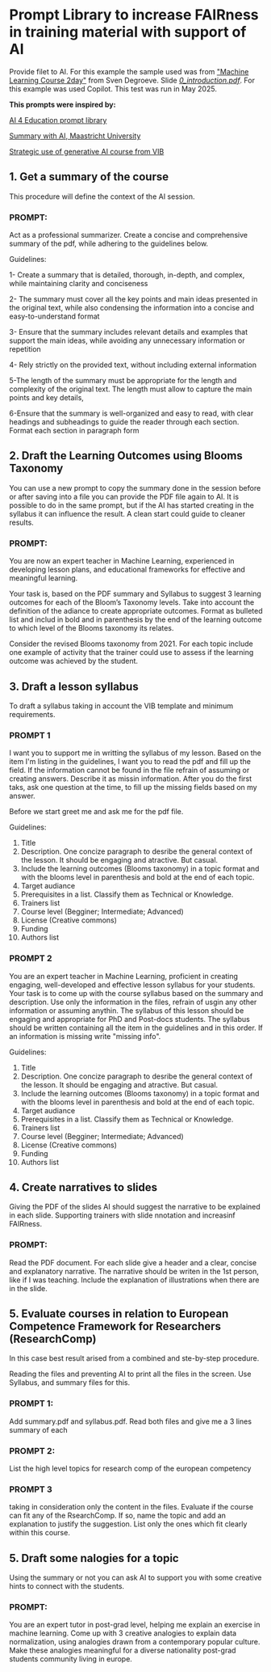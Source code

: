 # Prompt Library to increase FAIRness in training material with support of AI

Provide filet to AI. For this example the sample used was from ["Machine Learning Course 2day"](https://github.com/sdgroeve/Machine-Learning-Course-2days) from Sven Degroeve. Slide [_0_introduction.pdf_](https://github.com/sdgroeve/Machine-Learning-Course-2days/blob/main/slides/0_introduction.pdf).
For this example was used Copilot. This test was run in May 2025.

**This prompts were inspired by:**

[AI 4 Education prompt library](https://www.aiforeducation.io/prompts)

[Summary with AI, Maastricht University](https://library.maastrichtuniversity.nl/apps-tools/ai-prompt-library/summarise-with-ai-prompts/)

[Strategic use of generative AI course from VIB](https://github.com/vibbits/introduction-to-generative-ai/blob/main/supplementary/prompting-templates-Morningactivity.md)



## 1. Get a summary of the course

This procedure will define the context of the AI session.

### PROMPT:

Act as a professional summarizer. Create a concise and comprehensive summary of the pdf, while adhering to the guidelines below.

Guidelines:  

1- Create a summary that is detailed, thorough, in-depth, and complex, while maintaining clarity and conciseness

2- The summary must cover all the key points and main ideas presented in the original text, while also condensing the information into a concise and easy-to-understand format

3- Ensure that the summary includes relevant details and examples that support the main ideas, while avoiding any unnecessary information or repetition

4- Rely strictly on the provided text, without including external information

5-The length of the summary must be appropriate for the length and complexity of the original text. The length must allow to capture the main points and key details,

6-Ensure that the summary is well-organized and easy to read, with clear headings and subheadings to guide the reader through each section. Format each section in paragraph form


## 2. Draft the Learning Outcomes using Blooms Taxonomy

You can use a new prompt to copy the summary done in the session before or after saving into a file you can provide the PDF file again to AI. It is possible to do in the same prompt, but if the AI has started creating in the syllabus it can influence the result. A clean start could guide to cleaner results.

### PROMPT:

You are now an expert teacher in Machine Learning, experienced in developing lesson plans, and educational frameworks for effective and meaningful learning. 

Your task is, based on the PDF summary and Syllabus to suggest 3 learning outcomes for each of the Bloom’s Taxonomy levels. Take into account the definition of the adiance to create appropriate outcomes. Format as bulleted list and includ in bold and in parenthesis by the end of the learning outcome to which level of the Blooms taxonomy its relates. 

Consider the revised Blooms taxonomy from 2021. For each topic include one example of activity that the trainer could use to assess if the learning outcome was achieved by the student.

## 3. Draft a lesson syllabus

To draft a syllabus taking in account the VIB template and minimum requirements. 

### PROMPT 1

I want you to support me in writting the syllabus of my lesson.
Based on the item I'm listing in the guidelines, I want you to read the pdf and fill up the field.
If the information cannot be found in the file refrain of assuming or creating answers. Describe it as missin information. After you do the first taks, ask one question at the time, to fill up the missing fields based on my answer.

Before we start greet me and ask me for the pdf file.

Guidelines:

1. Title
2. Description. One concize paragraph to desribe the general context of the lesson. It should be engaging and atractive. But casual.
3. Include the learning outcomes (Blooms taxonomy) in a topic format and with the blooms level in parenthesis and bold at the end of each topic.
4. Target audiance
5. Prerequisites in a list. Classify them as Technical or Knowledge.
6. Trainers list
7. Course level (Begginer; Intermediate; Advanced)
8. License (Creative commons)
9. Funding
10. Authors list

### PROMPT 2

You are an expert teacher in Machine Learning, proficient in creating engaging, well-developed and effective lesson syllabus for your students. Your task is to come up with the course syllabus based on the summary and description. Use only the information in the files, refrain of usgin any other information or assuming anythin. The syllabus of this lesson should be engaging and appropriate for PhD and Post-docs students. The syllabus should be written containing all the item in the guidelines and in this order. If an information is missing write "missing info".

Guidelines:

1. Title
2. Description. One concize paragraph to desribe the general context of the lesson. It should be engaging and atractive. But casual.
3. Include the learning outcomes (Blooms taxonomy) in a topic format and with the blooms level in parenthesis and bold at the end of each topic.
4. Target audiance
5. Prerequisites in a list. Classify them as Technical or Knowledge.
6. Trainers list
7. Course level (Begginer; Intermediate; Advanced)
8. License (Creative commons)
9. Funding
10. Authors list


## 4. Create narratives to slides

Giving the PDF of the slides AI should suggest the narrative to be explained in each slide. Supporting trainers with slide nnotation and increasinf FAIRness.

### PROMPT:

Read the PDF document. For each slide give a header and a clear, concise and explanatory narrative. The narrative should be writen in the 1st person, like if I was teaching. Include the explanation of illustrations when there are in the slide.

## 5. Evaluate courses in relation to European Competence Framework for Researchers (ResearchComp) 

In this case best result arised from a combined and ste-by-step procedure.

Reading the files and preventing AI to print all the files in the screen. Use Syllabus, and summary files for this.

### PROMPT 1:

Add summary.pdf and syllabus.pdf.
Read both files and give me a 3 lines summary of each 

### PROMPT 2:

List the high level topics for research comp of the european competency

### PROMPT 3

taking in consideration only the content in the files. Evaluate if the course can fit any of the RsearchComp. If so, name the topic and add an explanation to justify the suggestion. List only the ones which fit clearly within this course.

## 5. Draft some nalogies for a topic

Using the summary or not you can ask AI to support you with some creative hints to connect with the students.

### PROMPT:

You are an expert tutor in post-grad level, helping me explain an exercise in machine learning.
Come up with 3 creative analogies to explain data normalization, using analogies drawn from a contemporary popular culture. Make these analogies meaningful for a diverse nationality post-grad students community living in europe.

